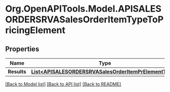 # Org.OpenAPITools.Model.APISALESORDERSRVASalesOrderItemTypeToPricingElement

## Properties

Name | Type | Description | Notes
------------ | ------------- | ------------- | -------------
**Results** | [**List&lt;APISALESORDERSRVASalesOrderItemPrElementType&gt;**](APISALESORDERSRVASalesOrderItemPrElementType.md) |  | [optional] 

[[Back to Model list]](../README.md#documentation-for-models) [[Back to API list]](../README.md#documentation-for-api-endpoints) [[Back to README]](../README.md)


